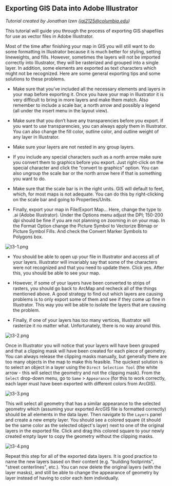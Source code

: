 ## Exporting GIS Data into Adobe Illustrator

*Tutorial created by Jonathan Izen (jai2125@columbia.edu)*

This tutorial will guide you through the process of exporting GIS shapefiles for use as vector files in Adobe Illustrator.

Most of the time after finishing your map in GIS you will still want to do some formatting in Illustrator because it is much better for styling, setting lineweights, and fills. However, sometimes the layers will not be imported correctly into Illustrator, they will be rasterized and grouped into a single layer. In addition, some elements are exported as text characters which might not be recognized. Here are some general exporting tips and some solutions to these problems.

* Make sure that you’ve included all the necessary elements and layers in your map before exporting it. Once you have your map in Illustrator it is very difficult to bring in more layers and make them match. Also remember to include a scale bar, a north arrow and possibly a legend (all under the insert menu in the layout view).

* Make sure that you don’t have any transparencies before you export. If you want to use transparencies, you can always apply them in Illustrator. You can also change the fill color, outline color, and outline weight of any layer in Illustrator.

* Make sure your layers are not nested in any group layers.

* If you include any special characters such as a north arrow make sure you convert them to graphics before you export. Just right-click on the special character and click the “convert to graphics” option. You can also ungroup the scale bar or the north arrow here if that is something you want to do.

* Make sure that the scale bar is in the right units. GIS will default to feet, which, for most maps is not adequate. You can do this by right-clicking on the scale bar and going to Properties/Units.

* Finally, export your map in File/Export Map… Here, change the type to .ai (Adobe Illustrator). Under the Options menu adjust the DPI; 150-200 dpi should be fine if you are not planning on zooming in on your map. In the Format Option change the Picture Symbol to Vectorize Bitmap or Picture Symbol Fills. And check the Convert Marker Symbols to Polygons box.

![t3-1.png](URL)

* You should be able to open up your file in Illustrator and access all of your layers. Illustrator will invariably say that some of the characters were not recognized and that you need to update them. Click yes. After this, you should be able to see your map.

* However, if some of your layers have been converted to strips of rasters, you should go back to ArcMap and recheck all of the things mentioned above. A good strategy to find out which layers are causing problems is to only export some of them and see if they come up fine in Illustrator. This way you will be able to isolate the layers that are causing the problem.

* Finally, if one of your layers has too many vertices, Illustrator will rasterize it no matter what. Unfortunately, there is no way around this.

![t3-2.png](URL)

Once in Illustrator you will notice that your layers will have been grouped and that a clipping mask will have been created for each piece of geometry. You can always release the clipping masks manually, but generally there are too many objects in the map to make this feasible. The quickest solution is to select an object in a layer using the `Direct Selection Tool` (the white arrow - this will select the geometry and not the clipping mask). From the `Select` drop-down menu, go to `Same` > `Appearance` (for this to work correctly, each layer must have been exported with different colors from ArcGIS).

![t3-3.png](URL)

This will select all geometry that has a similar appearance to the selected geometry which (assuming your exported ArcGIS file is formatted correctly) should be all elements in the data layer. Then navigate to the `Layers` panel and create a new empty layer. You should see a colored square (it should be the same color as the selected object's layer) next to one of the original layers in the exported file. Click and drag this colored square to your newly created empty layer to copy the geometry without the clipping masks.

![t3-4.png](URL)

Repeat this step for all of the exported data layers. It is good practice to name the new layers based on their content (e.g. "building footprints", "street centerlines", etc.). You can now delete the original layers (with the layer masks), and still be able to change the appearance of geometry by layer instead of having to color each item individually.
